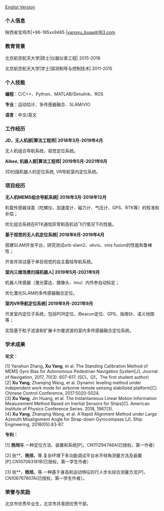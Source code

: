 [Englist Version](https://github.com/poplar1993/poplar1993.github.io/blob/master/index.md)

### 个人信息

陕西省宝鸡市|+86-185xx9485 |yangxu_buaa@163.com

### 教育背景

北京航空航天大学|硕士|仪器仪表工程| 2015-2018

北京航空航天大学|学士|探测制导与控制技术| 2011-2015

### 个人技能

**编程**：C/C++、Python、MATLAB/Simulink、ROS

**专业**：运动估计、多传感器融合、SLAM/VIO

**语言**：中文/英文

### 工作经历

**JD，无人机部|算法工程师| 2018年3月-2019年4月**

无人机组合导航系统，视觉定位系统。

**Aibee, 机器人部|算法工程师| 2019年5月-2021年9月**

3D扫描机器人的定位系统, VR导航室内定位系统。

### 项目经历

**无人机MEMS组合导航系统| 2018年3月-2018年12月**

机载传感器误差（陀螺仪、加速度计、磁力计、气压计、GPS、RTK等）的校准和补偿；

优化组合系统在RTK通信异常和高机动飞行情况下的性能。

**基于视觉的无人机定位系统| 2018年6月-2019年4月**

搭建SLAM开发平台，研究测试orb-slam2、okvis、vins fusion的性能和鲁棒性；

开发并测试基于单目视觉的自主着陆导航系统。

**室内三维场景扫描机器人| 2019年5月-2021年9月**

机器人传感器（激光雷达、摄像头、imu）内外参自动标定；

优化激光SLAM的多传感器融合定位。

**室内VR导航定位系统| 2019年9月-2021年9月**

开发室内定位子系统，包括PDR定位、iBeacon定位、GPS、指南针、语义地图等；

实现基于粒子滤波和扩展卡尔曼滤波的室内多传感器融合定位系统。

### 学术成果

**论文**：

[1]	Yanshun Zhang, **Xu Yang**, et al. The Standing Calibration Method of MEMS Gyro Bias for Autonomous Pedestrian Navigation System[J]. Journal of Navigation, 2017, 70(3): 607-617. (SCI，Q1，The first student author)  
[2]	**Xu Yang**, Zhanqing Wang, et al. Dynamic leveling method under independent work mode for airborne remote sensing stabilized platform[C]. Chinese Control Conference, 2017:5020-5024.  
[3]	**Xu Yang**, Jin Huang, et al. The Instantaneous Linear Motion Information Measurement Method Based on Inertial Sensors for Ships[C]. American Institute of Physics Conference Series. 2018, 1967(3).  
[4]	**Xu Yang**, Zhanqing Wang, et al. A Rapid Alignment Method under Large Azimuth Misalignment Angle for Strap-down Gyrocompass [J]. Ship Engineering, 2018(05):83-87.   

**专利：**

[1] **杨旭**等.一种定位方法、装置和系统[P]，CN111294746A(已授权，第一作者）

[2] 张**，**杨旭**，等.复杂环境下多功能调试平台水平倾角测量方法及装置[P].CN107063181B(已授权，第一学生作者）

[3] 张**，**杨旭**，等.一种基于身高和运动特征的行人步长综合测量方法[P]，CN106767807A(已授权，第一学生作者）。

### 荣誉与奖励

北京市优秀毕业生，北京市共青团优秀干部。